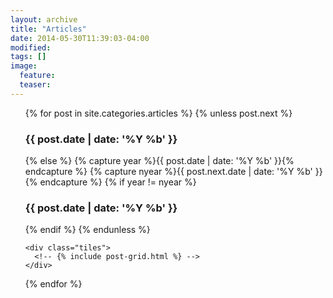 ```yaml
---
layout: archive
title: "Articles"
date: 2014-05-30T11:39:03-04:00
modified:
tags: []
image:
  feature:
  teaser:
---
```

<ul>
  {% for post in site.categories.articles %}
	{% unless post.next %}
	  <h3>{{ post.date | date: '%Y %b' }}</h3>
	{% else %}
	  {% capture year %}{{ post.date | date: '%Y %b' }}{% endcapture %}
	  {% capture nyear %}{{ post.next.date | date: '%Y %b' }}{% endcapture %}
	  {% if year != nyear %}
		<h3>{{ post.date | date: '%Y %b' }}</h3>
	  {% endif %}
	{% endunless %}

	<div class="tiles">
	  <!-- {% include post-grid.html %} -->
	</div>
  {% endfor %}
</ul>



